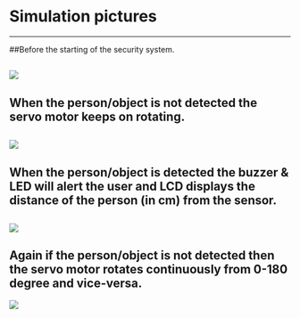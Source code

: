 # Simulation pictures
---
##Before the starting of the security system.

![](https://user-images.githubusercontent.com/46968025/157030793-eccb9712-0bbb-4b84-b82a-8e0eeef13eec.png)
---
## When the person/object is not detected the servo motor keeps on rotating.
![](https://user-images.githubusercontent.com/46968025/157030798-03dd7ea3-1fe5-4185-b34f-fd0f9198e4e8.png)
---
## When the person/object is detected the buzzer & LED will alert the user and LCD displays the distance of the person (in cm) from the sensor.
![](https://user-images.githubusercontent.com/46968025/157030813-f54ed48e-a16f-4c03-8552-fde1117159c5.png)
---
## Again if the person/object is not detected then the servo motor rotates continuously from 0-180 degree and vice-versa.

![](https://user-images.githubusercontent.com/46968025/157030826-a112d40d-b2c8-4ca8-858c-75b1239e03fe.png)


